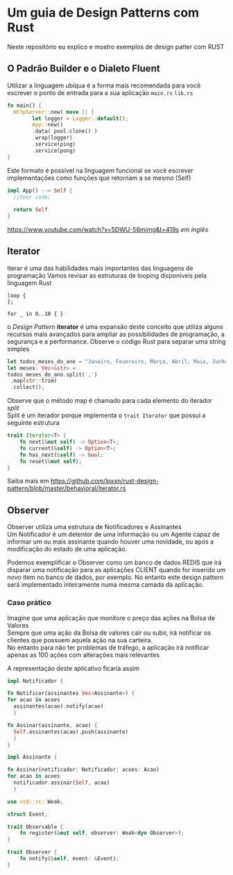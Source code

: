 # Um guia de Design Patterns com Rust

Neste repositório eu explico e mostro exemplos de design patter com RUST

## O Padrão Builder e o Dialeto Fluent

Utilizar a linguagem ubíqua é a forma mais recomendada para você escrever o ponto de entrada para a sua aplicação `main.rs` `lib.rs`

```Rust
fn main() {
  HttpServer::new( move || {
        let logger = Logger::default();
        App::new()
        .data( pool.clone() )
        .wrap(logger)
        .service(ping)
        .service(pong)
}
```

Este formato é possível na linguagem funcional se você escrever implementações como funções que retornam a se mesmo (Self)

```Rust
impl App() --> Self {
  //Your code;
  
  return Self
}
```
https://www.youtube.com/watch?v=5DWU-56mjmg&t=419s _em inglês_

## Iterator

Iterar é uma das habilidades mais importantes das linguagens de programação
Vamos revisar as estruturas de looping disponíveis pela linguagem Rust

```
loop {
};

for _ in 0..10 { }
```

o _Design Pattern_ **iterator** é uma expansão deste conceito que utiliza alguns recursos mais avançados para ampliar as possibilidades de programação, a segurança e a performance.
Observe o código Rust para separar uma string simples

```Rust
let todos_meses_do_ano = "Janeiro, Fevereiro, Março, Abril, Maio, Junho, Julho, Agosto, Setembro, Outubro, Novembro, Dezembro";
let meses: Vec<&str> = 
todos_meses_do_ano.split(',')
 .map(str::trim)
 .collect();
 ```
 
 Observe que o método map é chamado para cada elemento do iterador _split_  
Split é um iterador porque implementa o `trait Iterator` que possui a seguinte estrutura

```Rust
trait Iterator<T> {
    fn next(&mut self) -> Option<T>;
    fn current(&self) -> Option<T>;
    fn has_next(&self) -> bool;
    fn reset(&mut self);
}
```

Saiba mais em https://github.com/lpxxn/rust-design-pattern/blob/master/behavioral/iterator.rs

## Observer

Observer utiliza uma estrutura de Notificadores e Assinantes  
Um Notificador é um detentor de uma informação ou um Agente capaz de informar um ou mais assinante quando houver uma novidade, ou após a modificação do estado de uma aplicação.

Podemos exemplificar o Observer como um banco de dados REDIS que irá disparar uma notificação para as aplicações CLIENT quando for inserido um novo item no banco de dados, por exemplo. No entanto este design pattern será implementado inteiramente numa mesma camada da aplicação.

### Caso prático

Imagine que uma aplicação que monitore o preço das ações na Bolsa de Valores  
Sempre que uma ação da Bolsa de valores cair ou subir, irá notificar os clientes que possuem aquela ação na sua carteira.  
No entanto para não ter problemas de tráfego, a aplicação irá notificar apenas as 100 ações com alterações mais relevantes

A representação deste aplicativo ficaria assim

```Rust
impl Notificador {

fn Notificar(assinantes Vec<Assinante>) {
for acao in acoes
  assinantes(acao).notify(acao)
  }

fn Assinar(assinante, acao) {
  Self.assinantes(acao).push(assinante)
  }
}
```

```Rust
impl Assinante {

fn Assinar(notificador: Notificador; acoes: Acao)
for acao in acoes
  notificador.assinar(Self, acao)
  }
```


```Rust
use std::rc::Weak;

struct Event;

trait Observable {
    fn register(&mut self, observer: Weak<dyn Observer>);
}

trait Observer {
    fn notify(&self, event: &Event);
}
```

